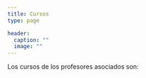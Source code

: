 ```yaml
---
title: Cursos
type: page

header:
  caption: ""
  image: ""
---
```


Los cursos de los profesores asociados son: